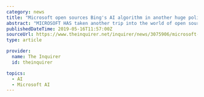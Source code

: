 ```yaml
---
category: news
title: "Microsoft open sources Bing's AI algorithm in another huge policy shift"
abstract: "MICROSOFT HAS taken another trip into the world of open source - and it's a biggie. The Bing AI algorithm is now available to download, fork and tweak. If that's something you're not familiar with as a concept, Bing is a search engine, like a less-good Google."
publishedDateTime: 2019-05-16T11:57:00Z
sourceUrl: https://www.theinquirer.net/inquirer/news/3075906/microsoft-open-sources-bings-ai-algorithm
type: article

provider:
  name: The Inquirer
  id: theinquirer

topics:
  - AI
  - Microsoft AI
---
```

